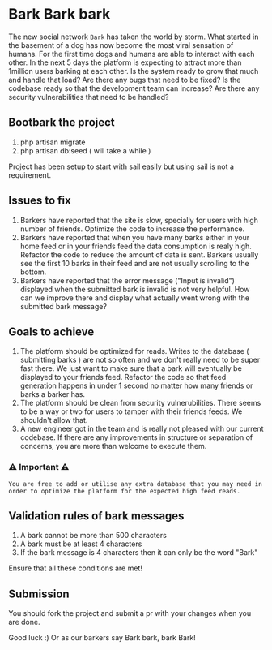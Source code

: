 # Bark Bark bark

The new social network `Bark` has taken the world by storm. What started in the basement of a dog has now become the most viral sensation of humans.
For the first time dogs and humans are able to interact with each other. In the next 5 days the platform is expecting to attract more than 1million users
barking at each other. Is the system ready to grow that much and handle that load? Are there any bugs that need to be fixed? Is the codebase ready so that the development team can increase? Are there any security vulnerabilities that need to be handled?

## Bootbark the project

1. php artisan migrate
2. php artisan db:seed ( will take a while )

Project has been setup to start with sail easily but using sail is not a requirement.

## Issues to fix 

1. Barkers have reported that the site is slow, specially for users with high number of friends. Optimize the code to increase the performance.
2. Barkers have reported that when you have many barks either in your home feed or in your friends feed the data consumption is realy high. Refactor the code to reduce the amount of data is sent. Barkers usually see the first 10 barks in their feed and are not usually scrolling to the bottom.
3. Barkers have reported that the error message ("Input is invalid") displayed when the submitted bark is invalid is not very helpful. How can we improve there and display what actually went wrong with the submitted bark message?

## Goals to achieve

1. The platform should be optimized for reads. Writes to the database ( submitting barks ) are not so often and we don't really need to be super fast there. We just want to make sure that a bark will eventually be displayed to your friends feed. 
Refactor the code so that feed generation happens in under 1 second no matter how many friends or barks a barker has.
2. The platform should be clean from security vulnerubilities. There seems to be a way or two for users to tamper with their friends feeds. We shouldn't allow that.
3. A new engineer got in the team and is really not pleased with our current codebase. If there are any improvements in structure or separation of concerns, you are more than welcome to execute them.

### ⚠️ Important ⚠️
```
You are free to add or utilise any extra database that you may need in order to optimize the platform for the expected high feed reads.
```

## Validation rules of bark messages

1. A bark cannot be more than 500 characters
2. A bark must be at least 4 characters
3. If the bark message is 4 characters then it can only be the word "Bark"

Ensure that all these conditions are met!


## Submission

You should fork the project and submit a pr with your changes when you are done.

Good luck :)
Or as our barkers say Bark bark, bark Bark!
